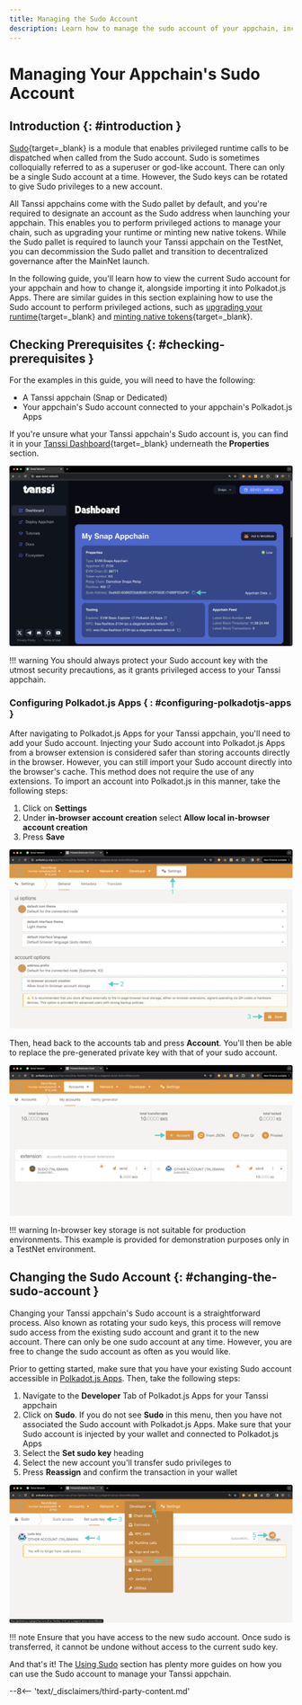 ```yaml
---
title: Managing the Sudo Account
description: Learn how to manage the sudo account of your appchain, including viewing and importing the sudo key into Polkadot.js Apps and changing the current sudo key.
---
```


# Managing Your Appchain's Sudo Account

## Introduction {: #introduction }

[Sudo](https://paritytech.github.io/polkadot-sdk/master/pallet_sudo/index.html){target=\_blank} is a module that enables privileged runtime calls to be dispatched when called from the Sudo account. Sudo is sometimes colloquially referred to as a superuser or god-like account. There can only be a single Sudo account at a time. However, the Sudo keys can be rotated to give Sudo privileges to a new account.

All Tanssi appchains come with the Sudo pallet by default, and you're required to designate an account as the Sudo address when launching your appchain. This enables you to perform privileged actions to manage your chain, such as upgrading your runtime or minting new native tokens. While the Sudo pallet is required to launch your Tanssi appchain on the TestNet, you can decommission the Sudo pallet and transition to decentralized governance after the MainNet launch.

In the following guide, you'll learn how to view the current Sudo account for your appchain and how to change it, alongside importing it into Polkadot.js Apps. There are similar guides in this section explaining how to use the Sudo account to perform privileged actions, such as [upgrading your runtime](/builders/manage/sudo/upgrade/){target=\_blank} and [minting native tokens](/builders/manage/sudo/minting/){target=\_blank}. 

## Checking Prerequisites {: #checking-prerequisites }

For the examples in this guide, you will need to have the following:

 - A Tanssi appchain (Snap or Dedicated)
 - Your appchain's Sudo account connected to your appchain's Polkadot.js Apps

If you're unsure what your Tanssi appchain's Sudo account is, you can find it in your [Tanssi Dashboard](https://apps.tanssi.network/){target=\_blank} underneath the **Properties** section.

![Locating your Sudo address on apps.tanssi.network](/images/builders/manage/sudo/sudo/sudo-1.webp)

!!! warning
    You should always protect your Sudo account key with the utmost security precautions, as it grants privileged access to your Tanssi appchain.

### Configuring Polkadot.js Apps { : #configuring-polkadotjs-apps }

After navigating to Polkadot.js Apps for your Tanssi appchain, you'll need to add your Sudo account. Injecting your Sudo account into Polkadot.js Apps from a browser extension is considered safer than storing accounts directly in the browser. However, you can still import your Sudo account directly into the browser's cache. This method does not require the use of any extensions. To import an account into Polkadot.js in this manner, take the following steps:

1. Click on **Settings**
2. Under **in-browser account creation** select **Allow local in-browser account creation**
3. Press **Save**

![Allowing creation of in-browser storage](/images/builders/manage/sudo/sudo/sudo-2.webp)

Then, head back to the accounts tab and press **Account**. You'll then be able to replace the pre-generated private key with that of your sudo account.

![Adding account on Polkadot.js Apps](/images/builders/manage/sudo/sudo/sudo-3.webp)

!!! warning
    In-browser key storage is not suitable for production environments. This example is provided for demonstration purposes only in a TestNet environment.

## Changing the Sudo Account {: #changing-the-sudo-account }

Changing your Tanssi appchain's Sudo account is a straightforward process. Also known as rotating your sudo keys, this process will remove sudo access from the existing sudo account and grant it to the new account. There can only be one sudo account at any time. However, you are free to change the sudo account as often as you would like.

Prior to getting started, make sure that you have your existing Sudo account accessible in [Polkadot.js Apps](#configuring-polkadotjs-apps). Then, take the following steps:

1. Navigate to the **Developer** Tab of Polkadot.js Apps for your Tanssi appchain
2. Click on **Sudo**. If you do not see **Sudo** in this menu, then you have not associated the Sudo account with Polkadot.js Apps. Make sure that your Sudo account is injected by your wallet and connected to Polkadot.js Apps
3. Select the **Set sudo key** heading
4. Select the new account you'll transfer sudo privileges to
5. Press **Reassign** and confirm the transaction in your wallet

![Change Sudo account on Polkadot.js Apps](/images/builders/manage/sudo/sudo/sudo-4.webp)

!!! note
    Ensure that you have access to the new sudo account. Once sudo is transferred, it cannot be undone without access to the current sudo key.

And that's it! The [Using Sudo](/builders/manage/sudo/) section has plenty more guides on how you can use the Sudo account to manage your Tanssi appchain.

--8<-- 'text/_disclaimers/third-party-content.md'
